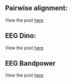 ## Pairwise alignment:
View the post [here](alignment.md)

## EEG Dino:
View the post [here](eeg-dino.md)

## EEG Bandpower
View the post [here](bandpower.md)

